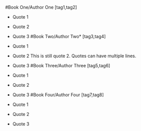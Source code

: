 #Book One/Author One
[tag1,tag2]

* Quote 1
* Quote 2
* Quote 3
#Book Two/Author Two*
[tag3,tag4]

* Quote 1
* Quote 2
This is still quote 2.
Quotes can have multiple lines.
* Quote 3
#Book Three/Author Three
[tag5,tag6]

* Quote 1
* Quote 2
* Quote 3
#Book Four/Author Four
[tag7,tag8]

* Quote 1
* Quote 2
* Quote 3